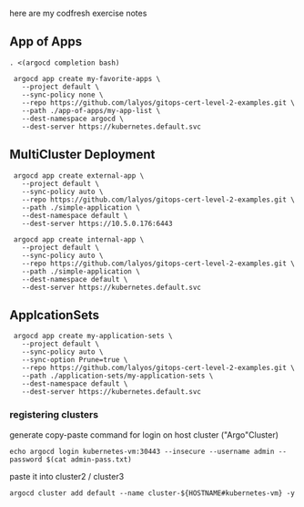 here are my codfresh exercise notes


## App of Apps
```
. <(argocd completion bash)

 argocd app create my-favorite-apps \
   --project default \
   --sync-policy none \
   --repo https://github.com/lalyos/gitops-cert-level-2-examples.git \
   --path ./app-of-apps/my-app-list \
   --dest-namespace argocd \
   --dest-server https://kubernetes.default.svc
```

## MultiCluster Deployment

```
 argocd app create external-app \
   --project default \
   --sync-policy auto \
   --repo https://github.com/lalyos/gitops-cert-level-2-examples.git \
   --path ./simple-application \
   --dest-namespace default \
   --dest-server https://10.5.0.176:6443
```

```
 argocd app create internal-app \
   --project default \
   --sync-policy auto \
   --repo https://github.com/lalyos/gitops-cert-level-2-examples.git \
   --path ./simple-application \
   --dest-namespace default \
   --dest-server https://kubernetes.default.svc
```

## ApplcationSets


```
 argocd app create my-application-sets \
   --project default \
   --sync-policy auto \
   --sync-option Prune=true \
   --repo https://github.com/lalyos/gitops-cert-level-2-examples.git \
   --path ./application-sets/my-application-sets \
   --dest-namespace default \
   --dest-server https://kubernetes.default.svc
```

### registering clusters

generate copy-paste command for login on host cluster ("Argo"Cluster)
```
echo argocd login kubernetes-vm:30443 --insecure --username admin --password $(cat admin-pass.txt)
```

paste it into cluster2 / cluster3
```
argocd cluster add default --name cluster-${HOSTNAME#kubernetes-vm} -y
```